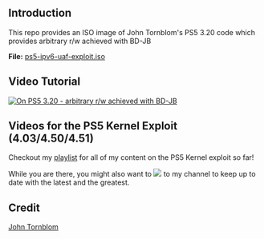 ## Introduction
This repo provides an ISO image of John Tornblom's PS5 3.20 code which provides arbitrary r/w achieved with BD-JB

**File:** [ps5-ipv6-uaf-exploit.iso](ps5-ipv6-uaf-exploit.iso) 

## Video Tutorial

[![On PS5 3.20 - arbitrary r/w achieved with BD-JB
](https://i9.ytimg.com/vi/2T1rhvlO3f4/maxresdefault.jpg?time=1665540900000&sqp=CKTGmJoG&rs=AOn4CLATs6NTYmMn9z9LnalLtSLjmYePfw)](https://youtu.be/2T1rhvlO3f4 "On PS5 3.20 - arbitrary r/w achieved with BD-JB
")

## Videos for the PS5 Kernel Exploit (4.03/4.50/4.51)

Checkout my [playlist](https://www.youtube.com/playlist?list=PL3Q83485j_tVTBhXkqZBmpo0tmFhQvpv0) for all of my content on the PS5 Kernel exploit so far! 

While you are there, you might also want to [<img src="https://img.shields.io/badge/-Subscribe-red?style=for-the-badge&logo=youtube&logoColor=white"/>](https://www.youtube.com/c/mbcrump?sub_confirmation=1) to my channel to keep up to date with the latest and the greatest. 


## Credit

[John Tornblom](https://github.com/john-tornblom/bdj-sdk/tree/ps5-ipv6-uaf-exploit-wip)
